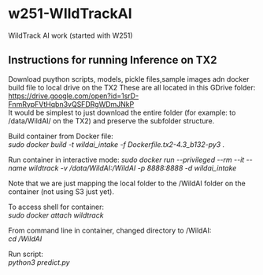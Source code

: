 # w251-WIldTrackAI
WildTrack AI work (started with W251)


## Instructions for running Inference on TX2
Download puython scripts, models, pickle files,sample images adn docker build file to local drive on the TX2
These are all located in this GDrive folder: https://drive.google.com/open?id=1srD-FnmRypFVtHqbn3vQSFDRgWDmJNkP   
It would be simplest to just download the entire folder (for example: to /data/WildAI/ on the TX2) and preserve the subfolder structure.  


Build container from Docker file:  
*sudo docker build -t wildai_intake -f Dockerfile.tx2-4.3_b132-py3 .*


Run container in interactive mode: 
*sudo docker run --privileged --rm --it --name wildtrack -v /data/WildAI:/WildAI -p 8888:8888 -d wildai_intake*  

Note that we are just mapping the local folder to the /WildAI folder on the container (not using S3 just yet).   

To access shell for container:   
*sudo docker attach wildtrack*   


From command line in container, changed directory to /WildAI:  
*cd /WildAI*  
  
Run script:    
*python3 predict.py*
